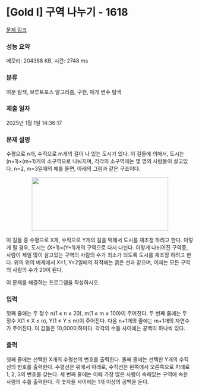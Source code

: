 # [Gold I] 구역 나누기 - 1618 

[문제 링크](https://www.acmicpc.net/problem/1618) 

### 성능 요약

메모리: 204388 KB, 시간: 2748 ms

### 분류

이분 탐색, 브루트포스 알고리즘, 구현, 매개 변수 탐색

### 제출 일자

2025년 1월 1일 14:36:17

### 문제 설명

<p>수평으로 n개, 수직으로 m개의 길이 나 있는 도시가 있다. 이 길들에 의해서, 도시는 (n+1)×(m+1)개의 소구역으로 나눠지며, 각각의 소구역에는 몇 명의 사람들이 살고있다. n=2, m=3일때의 예를 들면, 아래의 그림과 같은 구조이다.</p>

<p style="text-align: center;"><img alt="" height="144" src="https://www.acmicpc.net/upload/201004/rndur.PNG" width="367"></p>

<p>이 길들 중 수평으로 X개, 수직으로 Y개의 길을 택해서 도시를 재조정 하려고 한다. 이렇게 될 경우, 도시는 (X+1)×(Y+1)개의 구역으로 다시 나뉜다. 이렇게 나뉘어진 구역중, 사람이 제일 많이 살고있는 구역의 사람의 수가 최소가 되도록 도시를 재조정 하려고 한다. 위의 위의 예제에서 X=1, Y=2일때의 최적해는 굵은 선과 같으며, 이때는 모든 구역의 사람의 수가 20이 된다.</p>

<p>이 문제를 해결하는 프로그램을 작성하시오.</p>

### 입력 

 <p>첫째 줄에는 두 정수 n(1 ≤ n ≤ 20), m(1 ≤ m ≤ 100)이 주어진다. 두 번째 줄에는 두 정수 X(1 ≤ X ≤ n), Y(1 ≤ Y ≤ m)이 주어진다. 다음 n+1개의 줄에는 m+1개의 자연수가 주어진다. 이 값들은 10,000이하이다. 각각의 수들 사이에는 공백이 하나씩 있다.</p>

### 출력 

 <p>첫째 줄에는 선택한 X개의 수평선의 번호를 출력한다. 둘째 줄에는 선택한 Y개의 수직선의 번호를 출력한다. 수평선은 위에서 아래로, 수직선은 왼쪽에서 오른쪽으로 차례로 1, 2, 3의 번호를 갖는다. 세 번째 줄에는 이때 가장 많은 사람이 속해있는 구역에 속한 사람의 수를 출력한다. 각 숫자들 사이에는 1개 이상의 공백을 둔다.</p>

